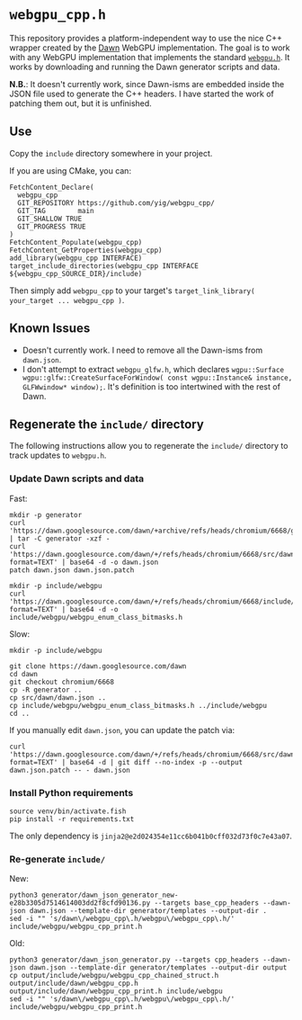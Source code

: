 # `webgpu_cpp.h`

This repository provides a platform-independent way to use the nice C++ wrapper created by the [Dawn](https://dawn.googlesource.com/dawn/) WebGPU implementation. The goal is to work with any WebGPU implementation that implements the standard [`webgpu.h`](https://github.com/webgpu-native/webgpu-headers/blob/main/webgpu.h). It works by downloading and running the Dawn generator scripts and data.

**N.B.**: It doesn't currently work, since Dawn-isms are embedded inside the JSON file used to generate the C++ headers. I have started the work of patching them out, but it is unfinished.

## Use

Copy the `include` directory somewhere in your project.

If you are using CMake, you can:

```
FetchContent_Declare(
  webgpu_cpp
  GIT_REPOSITORY https://github.com/yig/webgpu_cpp/
  GIT_TAG        main
  GIT_SHALLOW TRUE
  GIT_PROGRESS TRUE
)
FetchContent_Populate(webgpu_cpp)
FetchContent_GetProperties(webgpu_cpp)
add_library(webgpu_cpp INTERFACE)
target_include_directories(webgpu_cpp INTERFACE ${webgpu_cpp_SOURCE_DIR}/include)
```

Then simply add `webgpu_cpp` to your target's `target_link_library( your_target ... webgpu_cpp )`.

## Known Issues

* Doesn't currently work. I need to remove all the Dawn-isms from `dawn.json`.
* I don't attempt to extract `webgpu_glfw.h`, which declares `wgpu::Surface wgpu::glfw::CreateSurfaceForWindow( const wgpu::Instance& instance, GLFWwindow* window);`. It's definition is too intertwined with the rest of Dawn.

## Regenerate the `include/` directory

The following instructions allow you to regenerate the `include/` directory to track updates to `webgpu.h`.

### Update Dawn scripts and data

Fast:

```
mkdir -p generator
curl 'https://dawn.googlesource.com/dawn/+archive/refs/heads/chromium/6668/generator.tar.gz' | tar -C generator -xzf -
curl 'https://dawn.googlesource.com/dawn/+/refs/heads/chromium/6668/src/dawn/dawn.json?format=TEXT' | base64 -d -o dawn.json
patch dawn.json dawn.json.patch

mkdir -p include/webgpu
curl 'https://dawn.googlesource.com/dawn/+/refs/heads/chromium/6668/include/webgpu/webgpu_enum_class_bitmasks.h?format=TEXT' | base64 -d -o include/webgpu/webgpu_enum_class_bitmasks.h
```

Slow:

```
mkdir -p include/webgpu

git clone https://dawn.googlesource.com/dawn
cd dawn
git checkout chromium/6668
cp -R generator ..
cp src/dawn/dawn.json ..
cp include/webgpu/webgpu_enum_class_bitmasks.h ../include/webgpu
cd ..
```

If you manually edit `dawn.json`, you can update the patch via:

```
curl 'https://dawn.googlesource.com/dawn/+/refs/heads/chromium/6668/src/dawn/dawn.json?format=TEXT' | base64 -d | git diff --no-index -p --output dawn.json.patch -- - dawn.json
```

### Install Python requirements

```
source venv/bin/activate.fish
pip install -r requirements.txt
```

The only dependency is `jinja2@e2d024354e11cc6b041b0cff032d73f0c7e43a07`.

### Re-generate `include/`

New:
```
python3 generator/dawn_json_generator_new-e28b3305d7514614003dd2f8cfd90136.py --targets base_cpp_headers --dawn-json dawn.json --template-dir generator/templates --output-dir .
sed -i "" 's/dawn\/webgpu_cpp\.h/webgpu\/webgpu_cpp\.h/' include/webgpu/webgpu_cpp_print.h
```

Old:
```
python3 generator/dawn_json_generator.py --targets cpp_headers --dawn-json dawn.json --template-dir generator/templates --output-dir output
cp output/include/webgpu/webgpu_cpp_chained_struct.h output/include/dawn/webgpu_cpp.h output/include/dawn/webgpu_cpp_print.h include/webgpu
sed -i "" 's/dawn\/webgpu_cpp\.h/webgpu\/webgpu_cpp\.h/' include/webgpu/webgpu_cpp_print.h
```
